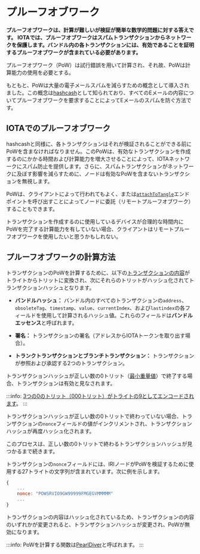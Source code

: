 # プルーフオブワーク
<!-- # Proof of work -->

**プルーフオブワークは、計算が難しいが検証が簡単な数学的問題に対する答えです。 IOTAでは、プルーフオブワークはスパムトランザクションからネットワークを保護します。バンドル内の各トランザクションには、有効であることを証明するプルーフオブワークが含まれている必要があります。**
<!-- **Proof of work is the answer to a mathematical problem that's difficult to calculate, but easy to verify. In IOTA, proof of work protects the network from spam transactions. Each transaction in a bundle must include a proof of work to be valid.** -->

プルーフオブワーク（PoW）は試行錯誤を用いて計算され、それ故、PoWは計算能力の使用を必要とする。
<!-- Proof of work (PoW) is calculated using trial and error, therefore it requires the use of computational power. -->

もともと、PoWは大量の電子メールスパムを減らすための概念として導入されました。この概念は[hashcash](https://en.wikipedia.org/wiki/Hashcash)として知られており、すべてのEメールの内容についてプルーフオブワークを要求することによってEメールのスパムを防ぐ方法です。
<!-- Originally, PoW was introduced as a concept to reduce large amounts of email spam. This concept is known as [hashcash](https://en.wikipedia.org/wiki/Hashcash), and is a method of preventing email spam by requiring a proof of work for the contents of every email. -->

## IOTAでのプルーフオブワーク
<!-- ## Proof of work in IOTA -->

hashcashと同様に、各トランザクションはそれが検証されることができる前にPoWを含まなければなりません。このPoWは、有効なトランザクションを作成するのにかかる時間および計算能力を増大させることによって、IOTAネットワークにスパム防止を提供します。さらに、スパムトランザクションがネットワークに及ぼす影響を減らすために、ノードは有効なPoWを含まないトランザクションを無視します。
<!-- Similar to hashcash, each transaction must include a PoW before it can be validated. This PoW provides spam protection for an IOTA network by increasing the time and computational power it takes to create a valid transaction. Furthermore, to reduce the effect that spam transactions have on the network, nodes ignore transactions that don't contain a valid PoW. -->

PoWは、クライアントによって行われてもよく、または[`attachToTangle`](root://iri/0.1/references/api-reference.md#attachToTangle)エンドポイントを呼び出すことによってノードに委託（リモートプルーフオブワーク）することもできます。
<!-- PoW can be done by clients or it can be outsourced to a node (known as remote proof of work) by calling the [`attachToTangle` endpoint](root://iri/0.1/references/api-reference.md#attachToTangle). -->

トランザクションを作成するのに使用しているデバイスが合理的な時間内にPoWを完了する計算能力を有していない場合、クライアントはリモートプルーフオブワークを使用したいと思うかもしれない。
<!-- Clients may want to use remote PoW if the device they're using to create transactions doesn't have the necessary computational power to calculate PoW in a reasonable amount of time. -->

## プルーフオブワークの計算方法
<!-- ## How proof of work is calculated -->

トランザクションのPoWを計算するために、以下の[トランザクションの内容](root://iota-basics/0.1/references/structure-of-a-transaction.md)がトライトからトリットに変換され、次にそれらのトリットがハッシュ化されてトランザクションハッシュとなります。
<!-- To calculate the PoW for a transaction, the following [contents of the transaction](root://iota-basics/0.1/references/structure-of-a-transaction.md) are converted from trytes to trits, then those trits are hashed to result in a transaction hash: -->

* **バンドルハッシュ：** バンドル内のすべてのトランザクションの`address`、`obsoleteTag`、`timestamp`、`value`、`currentIndex`、および`lastindex`の各フィールドを使用して計算されるハッシュ値。これらのフィールドは**バンドルエッセンス**と呼ばれます。
<!-- * **Bundle hash:** Hash that's calculated using the `address`, `obsoleteTag`, `timestamp`, `value`, `currentIndex`, and `lastindex` fields of all transactions in a bundle. These fields are called the **bundle essence**. -->
* **署名：** トランザクションの署名（アドレスからIOTAトークンを取り出す場合）。
<!-- * **Signature:** Signature of the transaction (if it withdraws IOTA tokens from an address) -->
* **トランクトランザクションとブランチトランザクション：** トランザクションが参照および承認する2つのトランザクション。
<!-- * **Trunk transaction and branch transaction:** Two transactions that the transaction references and approves -->

トランザクションハッシュが正しい数の0トリット（[最小重量値](root://iota-basics/0.1/concepts/minimum-weight-magnitude.md)）で終了する場合、トランザクションは有効と見なされます。
<!-- If the transaction hash ends in the correct number of 0 trits ([minimum weight magnitude](root://iota-basics/0.1/concepts/minimum-weight-magnitude.md)), it's considered valid. -->

:::info:
[3つの0のトリット（000トリット）がトライトの9としてエンコードされます](root://iota-basics/0.1/references/tryte-alphabet.md)。
:::
<!-- :::info: -->
<!-- [Three 0 trits are encoded to a 9 in trytes](root://iota-basics/0.1/references/tryte-alphabet.md). -->
<!-- ::: -->

トランザクションハッシュが正しい数の0トリットで終わっていない場合、トランザクションの`nonce`フィールドの値がインクリメントされ、トランザクションハッシュが再度ハッシュ化されます。
<!-- If the transaction hash doesn't end in the correct number of 0 trits, the value of the transaction's `nonce` field is incremented and the transaction hash is hashed again. -->

このプロセスは、正しい数の0トリットで終わるトランザクションハッシュが見つかるまで続きます。
<!-- This process continues until a transaction hash is found that ends in the correct number of 0 trits. -->

トランザクションの`nonce`フィールドには、IRIノードがPoWを検証するために使用する27トライトの文字列が含まれています。次に例を示します。
<!-- The `nonce` field of a transaction contains a string of 27 trytes that IRI nodes use to validate the PoW, for example: -->

```javascript
{
    ...
    nonce: "POWSRVIO9GW99999FMGEGVMMMMM"
    ...
}

```

トランザクションの内容はハッシュ化されているため、トランザクションの内容のいずれかが変更されると、トランザクションハッシュが変更され、PoWが無効になります。
<!-- Because the the contents of the transaction are hashed, if any of the contents change, the transaction hash will change and make the proof of work invalid. -->

:::info:
PoWを計算する関数は[PearlDiver](https://github.com/iotaledger/iri/blob/fcf2d105851ee891b093e2857592fa05258ec5be/src/main/java/com/iota/iri/crypto/PearlDiver.java)と呼ばれます。
:::
<!-- :::info: -->
<!-- The function that calculates PoW is called the [PearlDiver](https://github.com/iotaledger/iri/blob/fcf2d105851ee891b093e2857592fa05258ec5be/src/main/java/com/iota/iri/crypto/PearlDiver.java). -->
<!-- ::: -->
